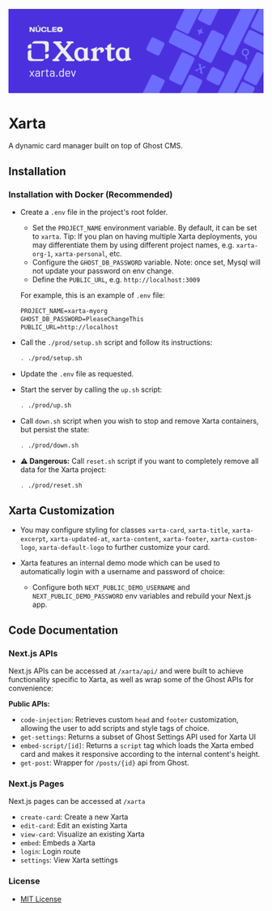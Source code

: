 !["Xarta - A dynamic card manager"](./docs/xarta-cta.png)


# Xarta

A dynamic card manager built on top of Ghost CMS.

## Installation

### Installation with Docker (Recommended)

- Create a `.env` file in the project's root folder.
    - Set the `PROJECT_NAME` environment variable. By default, it can be set to `xarta`. Tip: If you plan on having multiple Xarta deployments, you may differentiate them by using different project names, e.g. `xarta-org-1`, `xarta-personal`, etc.
    - Configure the `GHOST_DB_PASSWORD` variable. Note: once set, Mysql will not update your password on env change.
    - Define the `PUBLIC_URL`, e.g. `http://localhost:3009`

    For example, this is an example of `.env` file:

    ```
    PROJECT_NAME=xarta-myorg
    GHOST_DB_PASSWORD=PleaseChangeThis
    PUBLIC_URL=http://localhost
    ```

- Call the `./prod/setup.sh` script and follow its instructions:

    ```bash
    . ./prod/setup.sh
    ```

- Update the `.env` file as requested.

- Start the server by calling the `up.sh` script: 

    ```bash
    . ./prod/up.sh
    ```

- Call `down.sh` script when you wish to stop and remove Xarta containers, but persist the state:

    ```bash
    . ./prod/down.sh
    ```

- **⚠️ Dangerous:** Call `reset.sh` script if you want to completely remove all data for the Xarta project:

    ```bash
    . ./prod/reset.sh
    ```


## Xarta Customization

- You may configure styling for classes `xarta-card`, `xarta-title`, `xarta-excerpt`, `xarta-updated-at`, `xarta-content`, `xarta-footer`, `xarta-custom-logo`, `xarta-default-logo` to further customize your card.

- Xarta features an internal demo mode which can be used to automatically login with a username and password of choice:
    - Configure both `NEXT_PUBLIC_DEMO_USERNAME` and `NEXT_PUBLIC_DEMO_PASSWORD` env variables and rebuild your Next.js app. 

## Code Documentation

### Next.js APIs

Next.js APIs can be accessed at `/xarta/api/` and were built to achieve functionality specific to Xarta, as well as wrap some of the Ghost APIs for convenience:

**Public APIs:**

- `code-injection`: Retrieves custom `head` and `footer` customization, allowing the user to add scripts and style tags of choice.
- `get-settings`: Returns a subset of Ghost Settings API used for Xarta UI
- `embed-script/[id]`: Returns a `script` tag which loads the Xarta embed card and makes it responsive according to the internal content's height.
- `get-post`: Wrapper for `/posts/{id}` api from Ghost.

### Next.js Pages

Next.js pages can be accessed at `/xarta`

- `create-card`: Create a new Xarta
- `edit-card`: Edit an existing Xarta
- `view-card`: Visualize an existing Xarta
- `embed`: Embeds a Xarta
- `login`: Login route
- `settings`: View Xarta settings

### License

- [MIT License](./LICENSE)